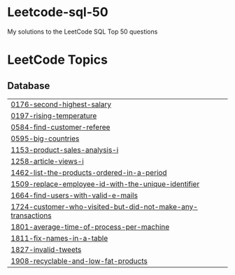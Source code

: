 # Leetcode-sql-50
My solutions to the LeetCode SQL Top 50 questions

<!---LeetCode Topics Start-->
# LeetCode Topics
## Database
|  |
| ------- |
| [0176-second-highest-salary](https://github.com/Aaryan9958/Leetcode-sql-50/tree/master/0176-second-highest-salary) |
| [0197-rising-temperature](https://github.com/Aaryan9958/Leetcode-sql-50/tree/master/0197-rising-temperature) |
| [0584-find-customer-referee](https://github.com/Aaryan9958/Leetcode-sql-50/tree/master/0584-find-customer-referee) |
| [0595-big-countries](https://github.com/Aaryan9958/Leetcode-sql-50/tree/master/0595-big-countries) |
| [1153-product-sales-analysis-i](https://github.com/Aaryan9958/Leetcode-sql-50/tree/master/1153-product-sales-analysis-i) |
| [1258-article-views-i](https://github.com/Aaryan9958/Leetcode-sql-50/tree/master/1258-article-views-i) |
| [1462-list-the-products-ordered-in-a-period](https://github.com/Aaryan9958/Leetcode-sql-50/tree/master/1462-list-the-products-ordered-in-a-period) |
| [1509-replace-employee-id-with-the-unique-identifier](https://github.com/Aaryan9958/Leetcode-sql-50/tree/master/1509-replace-employee-id-with-the-unique-identifier) |
| [1664-find-users-with-valid-e-mails](https://github.com/Aaryan9958/Leetcode-sql-50/tree/master/1664-find-users-with-valid-e-mails) |
| [1724-customer-who-visited-but-did-not-make-any-transactions](https://github.com/Aaryan9958/Leetcode-sql-50/tree/master/1724-customer-who-visited-but-did-not-make-any-transactions) |
| [1801-average-time-of-process-per-machine](https://github.com/Aaryan9958/Leetcode-sql-50/tree/master/1801-average-time-of-process-per-machine) |
| [1811-fix-names-in-a-table](https://github.com/Aaryan9958/Leetcode-sql-50/tree/master/1811-fix-names-in-a-table) |
| [1827-invalid-tweets](https://github.com/Aaryan9958/Leetcode-sql-50/tree/master/1827-invalid-tweets) |
| [1908-recyclable-and-low-fat-products](https://github.com/Aaryan9958/Leetcode-sql-50/tree/master/1908-recyclable-and-low-fat-products) |
<!---LeetCode Topics End-->